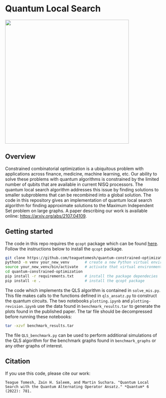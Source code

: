 # Quantum Local Search

<img src="https://user-images.githubusercontent.com/20692050/125842635-8fd047a0-2674-449a-a68a-3bf557f73091.png" width="400" class="center">

## Overview
Constrained combinatorial optimization is a ubiquitous problem with applications across finance, medicine, machine learning, etc. Our ability to solve these problems with quantum algorithms is constrained by the limited number of qubits that are available in current NISQ processors. The quantum local search algorithm addresses this issue by finding solutions to smaller subproblems that can be recombined into a global solution. The code in this repository gives an implementation of quantum local search algorithm for finding approximate solutions to the Maximum Independent Set problem on large graphs. A paper describing our work is available online: https://arxiv.org/abs/2107.04109.

## Getting started
The code in this repo requires the `qcopt` package which can be found [here](https://github.com/teaguetomesh/quantum-constrained-optimization.git). Follow the instructions below to install the `qcopt` package.

```bash
git clone https://github.com/teaguetomesh/quantum-constrained-optimization.git
python3 -m venv your_new_venv       # create a new Python virtual environment
source your_new_venv/bin/activate   # activate that virtual environment
cd quantum-constrained-optimization
pip install -r requirements.txt     # install the package dependecies
pip install -e .                    # install the qcopt package
```

The code which implements the QLS algorithm is contained in `solve_mis.py`. This file makes calls to the functions defined in `qls_ansatz.py` to construct the quantum circuits. The two notebooks `plotting.ipynb` and `plotting-revision.ipynb` use the data found in `benchmark_results.tar` to generate the plots found in the published paper. The tar file should be decompressed before running these notebooks:

```bash
tar -xzvf benchmark_results.tar
```

The file `QLS_benchmark.py` can be used to perform additional simulations of the QLS algorithm for the benchmark graphs found in `benchmark_graphs` or any other graphs of interest.


## Citation
If you use this code, please cite our work:


    Teague Tomesh, Zain H. Saleem, and Martin Suchara. "Quantum Local Search with the Quantum Alternating Operator Ansatz." *Quantum* 6 (2022): 781.
